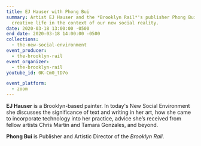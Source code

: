 ```yaml
---
title: EJ Hauser with Phong Bui
summary: Artist EJ Hauser and the *Brooklyn Rail*'s publisher Phong Bui discuss
  creative life in the context of our new social reality.
date: 2020-03-18 13:00:00 -0500
end_date: 2020-03-18 14:00:00 -0500
collections:
  - the-new-social-environment
event_producer:
  - the-brooklyn-rail
event_organizer:
  - the-brooklyn-rail
youtube_id: 0K-Cm0_tD7o

event_platform:
  - zoom
---
```



**EJ Hauser** is a Brooklyn-based painter. In today's New Social Environment she discusses the significance of text and writing in her art, how she came to incorporate technology into her practice, advice she’s received from fellow artists Chris Martin and Tamara Gonzales, and beyond.

**Phong Bui** is Publisher and Artistic Director of the *Brooklyn Rail*.
